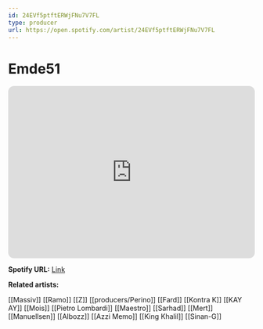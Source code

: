 ```yaml
---
id: 24EVf5ptftERWjFNu7V7FL
type: producer
url: https://open.spotify.com/artist/24EVf5ptftERWjFNu7V7FL
---
```

# Emde51

<iframe style="border-radius:12px" src="https://open.spotify.com/embed/artist/24EVf5ptftERWjFNu7V7FL" width="100%" height="352" frameBorder="0" allowfullscreen="" allow="autoplay; clipboard-write; encrypted-media; fullscreen; picture-in-picture" loading="lazy"></iframe>

**Spotify URL:** [Link](https://open.spotify.com/artist/24EVf5ptftERWjFNu7V7FL)

**Related artists:**

[[Massiv]]
[[Ramo]]
[[Z]]
[[producers/Perino]]
[[Fard]]
[[Kontra K]]
[[KAY AY]]
[[Mois]]
[[Pietro Lombardi]]
[[Maestro]]
[[Sarhad]]
[[Mert]]
[[Manuellsen]]
[[Albozz]]
[[Azzi Memo]]
[[King Khalil]]
[[Sinan-G]]
